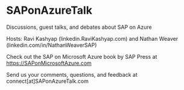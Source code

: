 # SAPonAzureTalk
Discussions, guest talks, and debates about SAP on Azure 

Hosts: Ravi Kashyap (linkedin.RaviKashyap.com) and Nathan Weaver (linkedin.com/in/NathanWeaverSAP)

Check out the SAP on Microsoft Azure book by SAP Press at https://SAPonMicrosoftAzure.com

Send us your comments, questions, and feedback at connect[at]SAPonAzureTalk.com
